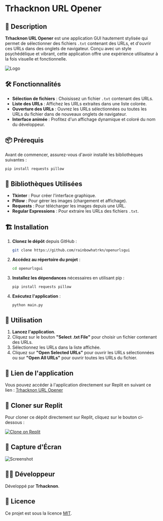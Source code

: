 # Trhacknon URL Opener

## 🚀 Description

**Trhacknon URL Opener** est une application GUI hautement stylisée qui permet de sélectionner des fichiers `.txt` contenant des URLs, et d'ouvrir ces URLs dans des onglets de navigateur. Conçu avec un style psychédélique et vibrant, cette application offre une expérience utilisateur à la fois visuelle et fonctionnelle.

![Logo](https://h.top4top.io/p_3129m3dbb0.png) <!-- Remplacez par l'URL de votre logo -->

## 🛠 Fonctionnalités

- **Sélection de fichiers** : Choisissez un fichier `.txt` contenant des URLs.
- **Liste des URLs** : Affichez les URLs extraites dans une liste colorée.
- **Ouverture des URLs** : Ouvrez les URLs sélectionnées ou toutes les URLs du fichier dans de nouveaux onglets de navigateur.
- **Interface animée** : Profitez d'un affichage dynamique et coloré du nom du développeur.

## 📦 Prérequis

Avant de commencer, assurez-vous d'avoir installé les bibliothèques suivantes :

```bash
pip install requests pillow
```

## 📜 Bibliothèques Utilisées

- **Tkinter** : Pour créer l'interface graphique.
- **Pillow** : Pour gérer les images (chargement et affichage).
- **Requests** : Pour télécharger les images depuis une URL.
- **Regular Expressions** : Pour extraire les URLs des fichiers `.txt`.

## 🏗 Installation

1. **Clonez le dépôt** depuis GitHub :

    ```bash
    git clone https://github.com/rainbowhatrkn/openurlsgui
    ```

2. **Accédez au répertoire du projet** :

    ```bash
    cd openurlsgui
    ```

3. **Installez les dépendances** nécessaires en utilisant pip :

    ```bash
    pip install requests pillow
    ```

4. **Exécutez l'application** :

    ```bash
    python main.py
    ```

## 📄 Utilisation

1. **Lancez l'application**.
2. Cliquez sur le bouton **"Select .txt File"** pour choisir un fichier contenant des URLs.
3. Sélectionnez les URLs dans la liste affichée.
4. Cliquez sur **"Open Selected URLs"** pour ouvrir les URLs sélectionnées ou sur **"Open All URLs"** pour ouvrir toutes les URLs du fichier.

## 🔗 Lien de l'application

Vous pouvez accéder à l'application directement sur Replit en suivant ce lien : [Trhacknon URL Opener](https://replit.com/@trkn/openurlsgui)

## 🔄 Cloner sur Replit

Pour cloner ce dépôt directement sur Replit, cliquez sur le bouton ci-dessous :

[![Clone on Replit](https://replit.com/badge/github/rainbowhatrkn/openurlsgui)](https://replit.com/@trkn/openurlsgui)

## 📸 Capture d'Écran

![Screenshot](https://example.com/path_to_screenshot.png) <!-- Remplacez par l'URL de votre capture d'écran -->

## 👨‍💻 Développeur

Développé par **Trhacknon**.

## 📜 Licence

Ce projet est sous la licence [MIT](LICENSE).
